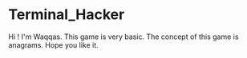 # Terminal_Hacker
Hi ! I'm Waqqas.
This game is very basic.
The concept of this game is anagrams. Hope you like it.

